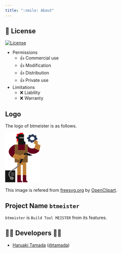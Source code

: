 ```yaml
---
title: ":smile: About"
---
```


## :scroll: License

[![License](https://img.shields.io/badge/License-MIT-green)](https://github.com/tamada/btmeister/blob/main/LICENSE)

* Permissions
  * :+1: Commercial use
  * :+1: Modification
  * :+1: Distribution
  * :+1: Private use
* Limitations
  * :x: Liability
  * :x: Warranty

## Logo

The logo of btmeister is as follows.

![btmeister_logo](https://raw.githubusercontent.com/tamada/btmeister/main/site/static/images/logo.png)

This image is refered from [freesvg.org](https://freesvg.org/worker-with-tool) by [OpenClipart](https://freesvg.org/by/OpenClipart).

## Project Name `btmeister`

`btmeister` is `Build Tool MEISTER` from its features.

## :man_office_worker: Developers :woman_office_worker:

* [Haruaki Tamada](https://tamada.github.io/) ([@tamada](https://github.com/tamada))
